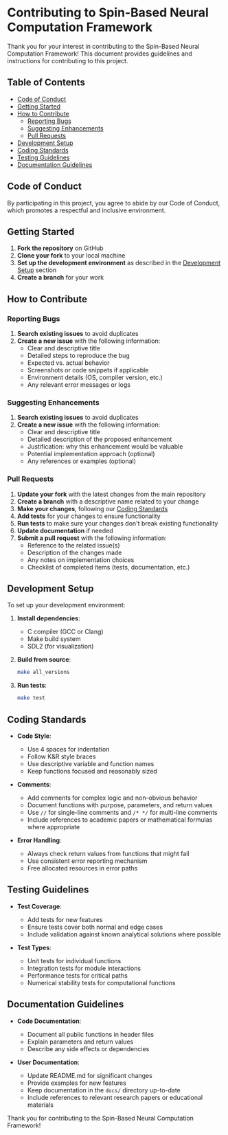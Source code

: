 # Contributing to Spin-Based Neural Computation Framework

Thank you for your interest in contributing to the Spin-Based Neural Computation Framework! This document provides guidelines and instructions for contributing to this project.

## Table of Contents
- [Code of Conduct](#code-of-conduct)
- [Getting Started](#getting-started)
- [How to Contribute](#how-to-contribute)
  - [Reporting Bugs](#reporting-bugs)
  - [Suggesting Enhancements](#suggesting-enhancements)
  - [Pull Requests](#pull-requests)
- [Development Setup](#development-setup)
- [Coding Standards](#coding-standards)
- [Testing Guidelines](#testing-guidelines)
- [Documentation Guidelines](#documentation-guidelines)

## Code of Conduct

By participating in this project, you agree to abide by our Code of Conduct, which promotes a respectful and inclusive environment.

## Getting Started

1. **Fork the repository** on GitHub
2. **Clone your fork** to your local machine
3. **Set up the development environment** as described in the [Development Setup](#development-setup) section
4. **Create a branch** for your work

## How to Contribute

### Reporting Bugs

1. **Search existing issues** to avoid duplicates
2. **Create a new issue** with the following information:
   - Clear and descriptive title
   - Detailed steps to reproduce the bug
   - Expected vs. actual behavior
   - Screenshots or code snippets if applicable
   - Environment details (OS, compiler version, etc.)
   - Any relevant error messages or logs

### Suggesting Enhancements

1. **Search existing issues** to avoid duplicates
2. **Create a new issue** with the following information:
   - Clear and descriptive title
   - Detailed description of the proposed enhancement
   - Justification: why this enhancement would be valuable
   - Potential implementation approach (optional)
   - Any references or examples (optional)

### Pull Requests

1. **Update your fork** with the latest changes from the main repository
2. **Create a branch** with a descriptive name related to your change
3. **Make your changes**, following our [Coding Standards](#coding-standards)
4. **Add tests** for your changes to ensure functionality
5. **Run tests** to make sure your changes don't break existing functionality
6. **Update documentation** if needed
7. **Submit a pull request** with the following information:
   - Reference to the related issue(s)
   - Description of the changes made
   - Any notes on implementation choices
   - Checklist of completed items (tests, documentation, etc.)

## Development Setup

To set up your development environment:

1. **Install dependencies**:
   - C compiler (GCC or Clang)
   - Make build system
   - SDL2 (for visualization)

2. **Build from source**:
   ```bash
   make all_versions
   ```

3. **Run tests**:
   ```bash
   make test
   ```

## Coding Standards

- **Code Style**:
  - Use 4 spaces for indentation
  - Follow K&R style braces
  - Use descriptive variable and function names
  - Keep functions focused and reasonably sized

- **Comments**:
  - Add comments for complex logic and non-obvious behavior
  - Document functions with purpose, parameters, and return values
  - Use `//` for single-line comments and `/* */` for multi-line comments
  - Include references to academic papers or mathematical formulas where appropriate

- **Error Handling**:
  - Always check return values from functions that might fail
  - Use consistent error reporting mechanism
  - Free allocated resources in error paths

## Testing Guidelines

- **Test Coverage**:
  - Add tests for new features
  - Ensure tests cover both normal and edge cases
  - Include validation against known analytical solutions where possible

- **Test Types**:
  - Unit tests for individual functions
  - Integration tests for module interactions
  - Performance tests for critical paths
  - Numerical stability tests for computational functions

## Documentation Guidelines

- **Code Documentation**:
  - Document all public functions in header files
  - Explain parameters and return values
  - Describe any side effects or dependencies

- **User Documentation**:
  - Update README.md for significant changes
  - Provide examples for new features
  - Keep documentation in the `docs/` directory up-to-date
  - Include references to relevant research papers or educational materials

Thank you for contributing to the Spin-Based Neural Computation Framework!
